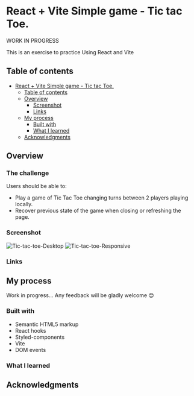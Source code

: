 # React + Vite Simple game - Tic tac Toe.


WORK IN PROGRESS


This is an exercise to practice Using React and Vite

## Table of contents

- [React + Vite Simple game - Tic tac Toe.](#html-js-css-simple-game---rock-paper-scissors)
  - [Table of contents](#table-of-contents)
  - [Overview](#overview)
    - [Screenshot](#screenshot)
    - [Links](#links)
  - [My process](#my-process)
    - [Built with](#built-with)
    - [What I learned](#what-i-learned)
  - [Acknowledgments](#acknowledgments)



## Overview

### The challenge

Users should be able to:

- Play a game of Tic Tac Toe changing turns between 2 players playing locally.
- Recover previous state of the game when closing or refreshing the page.

### Screenshot

![Tic-tac-toe-Desktop](https://github.com/AlejandroPachec/Tic-tac-toe/assets/138246057/5600ee27-7c79-4dcd-ac51-0f9b7a3a7e57)
![Tic-tac-toe-Responsive](https://github.com/AlejandroPachec/Tic-tac-toe/assets/138246057/91ea66b6-64a7-4db8-86c8-f498f94490cd)


### Links



## My process

Work in progress... Any feedback will be gladly welcome 😊

### Built with

- Semantic HTML5 markup
- React hooks
- Styled-components
- Vite
- DOM events

### What I learned


  
## Acknowledgments


